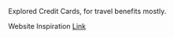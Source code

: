 
Explored Credit Cards, for travel benefits mostly.

Website Inspiration [Link](https://dashfolio-neo.framer.website/feed)
